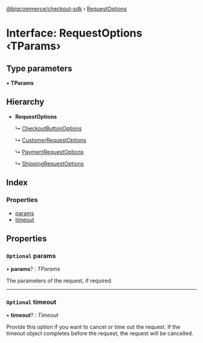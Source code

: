 [@bigcommerce/checkout-sdk](../README.md) › [RequestOptions](requestoptions.md)

# Interface: RequestOptions ‹**TParams**›

## Type parameters

▪ **TParams**

## Hierarchy

* **RequestOptions**

  ↳ [CheckoutButtonOptions](checkoutbuttonoptions.md)

  ↳ [CustomerRequestOptions](customerrequestoptions.md)

  ↳ [PaymentRequestOptions](paymentrequestoptions.md)

  ↳ [ShippingRequestOptions](shippingrequestoptions.md)

## Index

### Properties

* [params](requestoptions.md#optional-params)
* [timeout](requestoptions.md#optional-timeout)

## Properties

### `Optional` params

• **params**? : *TParams*

The parameters of the request, if required.

___

### `Optional` timeout

• **timeout**? : *Timeout*

Provide this option if you want to cancel or time out the request. If the
timeout object completes before the request, the request will be
cancelled.
